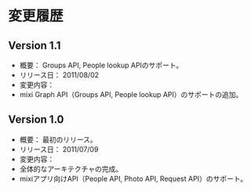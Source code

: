 # 変更履歴

## Version 1.1

 * 概要： Groups API, People lookup APIのサポート。
 * リリース日： 2011/08/02
 * 変更内容：
  * mixi Graph API（Groups API, People lookup API）のサポートの追加。

## Version 1.0

 * 概要： 最初のリリース。
 * リリース日： 2011/07/09
 * 変更内容：
  * 全体的なアーキテクチャの完成。
  * mixiアプリ向けAPI（People API, Photo API, Request API）のサポート。
